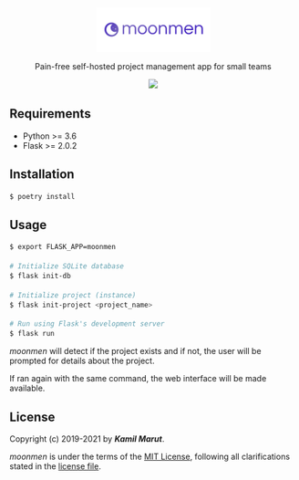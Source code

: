 <p align="center">
	<img width="200px" src="moonmen/static/images/icon-text.png" alt="moonmen">
</p>
<p align="center">Pain-free self-hosted project management app for small teams</p>
<p align="center">
	<img src="https://img.shields.io/github/license/EXLER/moonmen.svg?style=flat-square">
</p>

## Requirements

* Python >= 3.6
* Flask >= 2.0.2

## Installation

```bash
$ poetry install
```

## Usage

```bash
$ export FLASK_APP=moonmen

# Initialize SQLite database
$ flask init-db

# Initialize project (instance)
$ flask init-project <project_name>

# Run using Flask's development server
$ flask run
```

*moonmen* will detect if the project exists and if not, the user will be prompted for details about the project.

If ran again with the same command, the web interface will be made available.

## License

Copyright (c) 2019-2021 by ***Kamil Marut***.

*moonmen* is under the terms of the [MIT License](https://tldrlegal.com/license/mit-license), following all clarifications stated in the [license file](LICENSE).
